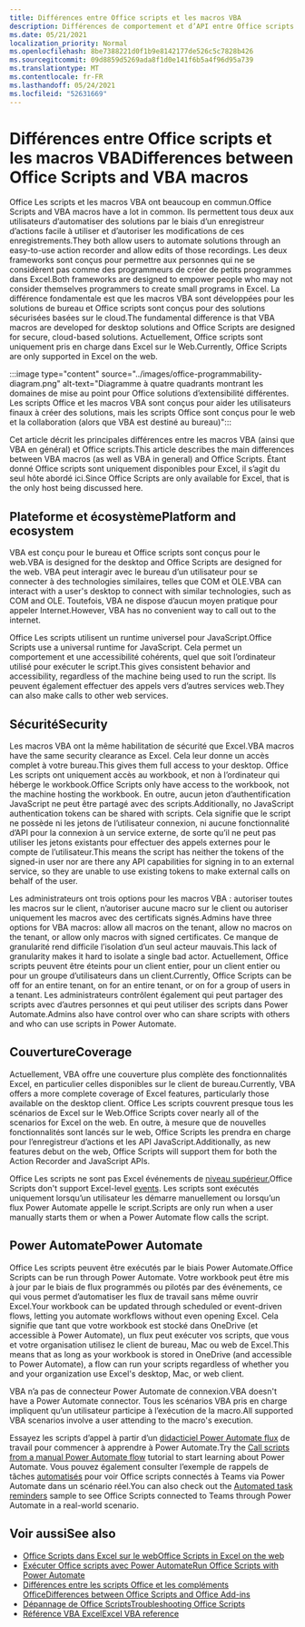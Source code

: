```yaml
---
title: Différences entre Office scripts et les macros VBA
description: Différences de comportement et d’API entre Office scripts et Excel macros VBA.
ms.date: 05/21/2021
localization_priority: Normal
ms.openlocfilehash: 8be7388221d0f1b9e8142177de526c5c7828b426
ms.sourcegitcommit: 09d8859d5269ada8f1d0e141f6b5a4f96d95a739
ms.translationtype: MT
ms.contentlocale: fr-FR
ms.lasthandoff: 05/24/2021
ms.locfileid: "52631669"
---
```

# <a name="differences-between-office-scripts-and-vba-macros"></a><span data-ttu-id="e14a5-103">Différences entre Office scripts et les macros VBA</span><span class="sxs-lookup"><span data-stu-id="e14a5-103">Differences between Office Scripts and VBA macros</span></span>

<span data-ttu-id="e14a5-104">Office Les scripts et les macros VBA ont beaucoup en commun.</span><span class="sxs-lookup"><span data-stu-id="e14a5-104">Office Scripts and VBA macros have a lot in common.</span></span> <span data-ttu-id="e14a5-105">Ils permettent tous deux aux utilisateurs d’automatiser des solutions par le biais d’un enregistreur d’actions facile à utiliser et d’autoriser les modifications de ces enregistrements.</span><span class="sxs-lookup"><span data-stu-id="e14a5-105">They both allow users to automate solutions through an easy-to-use action recorder and allow edits of those recordings.</span></span> <span data-ttu-id="e14a5-106">Les deux frameworks sont conçus pour permettre aux personnes qui ne se considèrent pas comme des programmeurs de créer de petits programmes dans Excel.</span><span class="sxs-lookup"><span data-stu-id="e14a5-106">Both frameworks are designed to empower people who may not consider themselves programmers to create small programs in Excel.</span></span>
<span data-ttu-id="e14a5-107">La différence fondamentale est que les macros VBA sont développées pour les solutions de bureau et Office scripts sont conçus pour des solutions sécurisées basées sur le cloud.</span><span class="sxs-lookup"><span data-stu-id="e14a5-107">The fundamental difference is that VBA macros are developed for desktop solutions and Office Scripts are designed for secure, cloud-based solutions.</span></span> <span data-ttu-id="e14a5-108">Actuellement, Office scripts sont uniquement pris en charge dans Excel sur le Web.</span><span class="sxs-lookup"><span data-stu-id="e14a5-108">Currently, Office Scripts are only supported in Excel on the web.</span></span>

:::image type="content" source="../images/office-programmability-diagram.png" alt-text="Diagramme à quatre quadrants montrant les domaines de mise au point pour Office solutions d’extensibilité différentes. Les scripts Office et les macros VBA sont conçus pour aider les utilisateurs finaux à créer des solutions, mais les scripts Office sont conçus pour le web et la collaboration (alors que VBA est destiné au bureau)":::

<span data-ttu-id="e14a5-110">Cet article décrit les principales différences entre les macros VBA (ainsi que VBA en général) et Office scripts.</span><span class="sxs-lookup"><span data-stu-id="e14a5-110">This article describes the main differences between VBA macros (as well as VBA in general) and Office Scripts.</span></span> <span data-ttu-id="e14a5-111">Étant donné Office scripts sont uniquement disponibles pour Excel, il s’agit du seul hôte abordé ici.</span><span class="sxs-lookup"><span data-stu-id="e14a5-111">Since Office Scripts are only available for Excel, that is the only host being discussed here.</span></span>

## <a name="platform-and-ecosystem"></a><span data-ttu-id="e14a5-112">Plateforme et écosystème</span><span class="sxs-lookup"><span data-stu-id="e14a5-112">Platform and ecosystem</span></span>

<span data-ttu-id="e14a5-113">VBA est conçu pour le bureau et Office scripts sont conçus pour le web.</span><span class="sxs-lookup"><span data-stu-id="e14a5-113">VBA is designed for the desktop and Office Scripts are designed for the web.</span></span> <span data-ttu-id="e14a5-114">VBA peut interagir avec le bureau d’un utilisateur pour se connecter à des technologies similaires, telles que COM et OLE.</span><span class="sxs-lookup"><span data-stu-id="e14a5-114">VBA can interact with a user's desktop to connect with similar technologies, such as COM and OLE.</span></span> <span data-ttu-id="e14a5-115">Toutefois, VBA ne dispose d’aucun moyen pratique pour appeler Internet.</span><span class="sxs-lookup"><span data-stu-id="e14a5-115">However, VBA has no convenient way to call out to the internet.</span></span>

<span data-ttu-id="e14a5-116">Office Les scripts utilisent un runtime universel pour JavaScript.</span><span class="sxs-lookup"><span data-stu-id="e14a5-116">Office Scripts use a universal runtime for JavaScript.</span></span> <span data-ttu-id="e14a5-117">Cela permet un comportement et une accessibilité cohérents, quel que soit l’ordinateur utilisé pour exécuter le script.</span><span class="sxs-lookup"><span data-stu-id="e14a5-117">This gives consistent behavior and accessibility, regardless of the machine being used to run the script.</span></span> <span data-ttu-id="e14a5-118">Ils peuvent également effectuer des appels vers d’autres services web.</span><span class="sxs-lookup"><span data-stu-id="e14a5-118">They can also make calls to other web services.</span></span>

## <a name="security"></a><span data-ttu-id="e14a5-119">Sécurité</span><span class="sxs-lookup"><span data-stu-id="e14a5-119">Security</span></span>

<span data-ttu-id="e14a5-120">Les macros VBA ont la même habilitation de sécurité que Excel.</span><span class="sxs-lookup"><span data-stu-id="e14a5-120">VBA macros have the same security clearance as Excel.</span></span> <span data-ttu-id="e14a5-121">Cela leur donne un accès complet à votre bureau.</span><span class="sxs-lookup"><span data-stu-id="e14a5-121">This gives them full access to your desktop.</span></span> <span data-ttu-id="e14a5-122">Office Les scripts ont uniquement accès au workbook, et non à l’ordinateur qui héberge le workbook.</span><span class="sxs-lookup"><span data-stu-id="e14a5-122">Office Scripts only have access to the workbook, not the machine hosting the workbook.</span></span> <span data-ttu-id="e14a5-123">En outre, aucun jeton d’authentification JavaScript ne peut être partagé avec des scripts.</span><span class="sxs-lookup"><span data-stu-id="e14a5-123">Additionally, no JavaScript authentication tokens can be shared with scripts.</span></span> <span data-ttu-id="e14a5-124">Cela signifie que le script ne possède ni les jetons de l’utilisateur connexion, ni aucune fonctionnalité d’API pour la connexion à un service externe, de sorte qu’il ne peut pas utiliser les jetons existants pour effectuer des appels externes pour le compte de l’utilisateur.</span><span class="sxs-lookup"><span data-stu-id="e14a5-124">This means the script has neither the tokens of the signed-in user nor are there any API capabilities for signing in to an external service, so they are unable to use existing tokens to make external calls on behalf of the user.</span></span>

<span data-ttu-id="e14a5-125">Les administrateurs ont trois options pour les macros VBA : autoriser toutes les macros sur le client, n’autoriser aucune macro sur le client ou autoriser uniquement les macros avec des certificats signés.</span><span class="sxs-lookup"><span data-stu-id="e14a5-125">Admins have three options for VBA macros: allow all macros on the tenant, allow no macros on the tenant, or allow only macros with signed certificates.</span></span> <span data-ttu-id="e14a5-126">Ce manque de granularité rend difficile l’isolation d’un seul acteur mauvais.</span><span class="sxs-lookup"><span data-stu-id="e14a5-126">This lack of granularity makes it hard to isolate a single bad actor.</span></span> <span data-ttu-id="e14a5-127">Actuellement, Office scripts peuvent être éteints pour un client entier, pour un client entier ou pour un groupe d’utilisateurs dans un client.</span><span class="sxs-lookup"><span data-stu-id="e14a5-127">Currently, Office Scripts can be off for an entire tenant, on for an entire tenant, or on for a group of users in a tenant.</span></span> <span data-ttu-id="e14a5-128">Les administrateurs contrôlent également qui peut partager des scripts avec d’autres personnes et qui peut utiliser des scripts dans Power Automate.</span><span class="sxs-lookup"><span data-stu-id="e14a5-128">Admins also have control over who can share scripts with others and who can use scripts in Power Automate.</span></span>

## <a name="coverage"></a><span data-ttu-id="e14a5-129">Couverture</span><span class="sxs-lookup"><span data-stu-id="e14a5-129">Coverage</span></span>

<span data-ttu-id="e14a5-130">Actuellement, VBA offre une couverture plus complète des fonctionnalités Excel, en particulier celles disponibles sur le client de bureau.</span><span class="sxs-lookup"><span data-stu-id="e14a5-130">Currently, VBA offers a more complete coverage of Excel features, particularly those available on the desktop client.</span></span> <span data-ttu-id="e14a5-131">Office Les scripts couvrent presque tous les scénarios de Excel sur le Web.</span><span class="sxs-lookup"><span data-stu-id="e14a5-131">Office Scripts cover nearly all of the scenarios for Excel on the web.</span></span> <span data-ttu-id="e14a5-132">En outre, à mesure que de nouvelles fonctionnalités sont lancés sur le web, Office Scripts les prendra en charge pour l’enregistreur d’actions et les API JavaScript.</span><span class="sxs-lookup"><span data-stu-id="e14a5-132">Additionally, as new features debut on the web, Office Scripts will support them for both the Action Recorder and JavaScript APIs.</span></span>

<span data-ttu-id="e14a5-133">Office Les scripts ne sont pas Excel événements de [niveau supérieur.](/office/vba/excel/concepts/events-worksheetfunctions-shapes/using-events-with-excel-objects)</span><span class="sxs-lookup"><span data-stu-id="e14a5-133">Office Scripts don't support Excel-level [events](/office/vba/excel/concepts/events-worksheetfunctions-shapes/using-events-with-excel-objects).</span></span> <span data-ttu-id="e14a5-134">Les scripts sont exécutés uniquement lorsqu’un utilisateur les démarre manuellement ou lorsqu’un flux Power Automate appelle le script.</span><span class="sxs-lookup"><span data-stu-id="e14a5-134">Scripts are only run when a user manually starts them or when a Power Automate flow calls the script.</span></span>

## <a name="power-automate"></a><span data-ttu-id="e14a5-135">Power Automate</span><span class="sxs-lookup"><span data-stu-id="e14a5-135">Power Automate</span></span>

<span data-ttu-id="e14a5-136">Office Les scripts peuvent être exécutés par le biais Power Automate.</span><span class="sxs-lookup"><span data-stu-id="e14a5-136">Office Scripts can be run through Power Automate.</span></span> <span data-ttu-id="e14a5-137">Votre workbook peut être mis à jour par le biais de flux programmés ou pilotés par des événements, ce qui vous permet d’automatiser les flux de travail sans même ouvrir Excel.</span><span class="sxs-lookup"><span data-stu-id="e14a5-137">Your workbook can be updated through scheduled or event-driven flows, letting you automate workflows without even opening Excel.</span></span> <span data-ttu-id="e14a5-138">Cela signifie que tant que votre workbook est stocké dans OneDrive (et accessible à Power Automate), un flux peut exécuter vos scripts, que vous et votre organisation utilisez le client de bureau, Mac ou web de Excel.</span><span class="sxs-lookup"><span data-stu-id="e14a5-138">This means that as long as your workbook is stored in OneDrive (and accessible to Power Automate), a flow can run your scripts regardless of whether you and your organization use Excel's desktop, Mac, or web client.</span></span>

<span data-ttu-id="e14a5-139">VBA n’a pas de connecteur Power Automate de connexion.</span><span class="sxs-lookup"><span data-stu-id="e14a5-139">VBA doesn't have a Power Automate connector.</span></span> <span data-ttu-id="e14a5-140">Tous les scénarios VBA pris en charge impliquent qu’un utilisateur participe à l’exécution de la macro.</span><span class="sxs-lookup"><span data-stu-id="e14a5-140">All supported VBA scenarios involve a user attending to the macro's execution.</span></span>

<span data-ttu-id="e14a5-141">Essayez les scripts d’appel à partir d’un [didacticiel Power Automate flux](../tutorials/excel-power-automate-manual.md) de travail pour commencer à apprendre à Power Automate.</span><span class="sxs-lookup"><span data-stu-id="e14a5-141">Try the [Call scripts from a manual Power Automate flow](../tutorials/excel-power-automate-manual.md) tutorial to start learning about Power Automate.</span></span> <span data-ttu-id="e14a5-142">Vous pouvez également consulter l’exemple de rappels de tâches [automatisés](scenarios/task-reminders.md) pour voir Office scripts connectés à Teams via Power Automate dans un scénario réel.</span><span class="sxs-lookup"><span data-stu-id="e14a5-142">You can also check out the [Automated task reminders](scenarios/task-reminders.md) sample to see Office Scripts connected to Teams through Power Automate in a real-world scenario.</span></span>

## <a name="see-also"></a><span data-ttu-id="e14a5-143">Voir aussi</span><span class="sxs-lookup"><span data-stu-id="e14a5-143">See also</span></span>

- [<span data-ttu-id="e14a5-144">Office Scripts dans Excel sur le web</span><span class="sxs-lookup"><span data-stu-id="e14a5-144">Office Scripts in Excel on the web</span></span>](../overview/excel.md)
- [<span data-ttu-id="e14a5-145">Exécuter Office scripts avec Power Automate</span><span class="sxs-lookup"><span data-stu-id="e14a5-145">Run Office Scripts with Power Automate</span></span>](../develop/power-automate-integration.md)
- [<span data-ttu-id="e14a5-146">Différences entre les scripts Office et les compléments Office</span><span class="sxs-lookup"><span data-stu-id="e14a5-146">Differences between Office Scripts and Office Add-ins</span></span>](add-ins-differences.md)
- [<span data-ttu-id="e14a5-147">Dépannage de Office Scripts</span><span class="sxs-lookup"><span data-stu-id="e14a5-147">Troubleshooting Office Scripts</span></span>](../testing/troubleshooting.md)
- [<span data-ttu-id="e14a5-148">Référence VBA Excel</span><span class="sxs-lookup"><span data-stu-id="e14a5-148">Excel VBA reference</span></span>](/office/vba/api/overview/excel)
